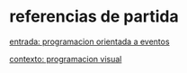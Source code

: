 # referencias de partida

[entrada: programacion orientada a eventos](https://enriquelazcorreta.gitbooks.io/tkinter/content/introduccion-a-la-programacion-visual/la-programacion-orientada-a-eventos.html)

[contexto: programacion visual](https://enriquelazcorreta.gitbooks.io/tkinter/content/)





